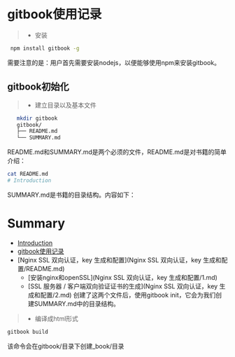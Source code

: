 # gitbook使用记录
> * 安装
```bash
 npm install gitbook -g
 ```
 需要注意的是：用户首先需要安装nodejs，以便能够使用npm来安装gitbook。

## gitbook初始化

> * 建立目录以及基本文件
```bash
   mkdir gitbook
   gitbook/
   ├── README.md
   └── SUMMARY.md
```
README.md和SUMMARY.md是两个必须的文件，README.md是对书籍的简单介绍：
```bash
cat README.md
# Introduction
```
SUMMARY.md是书籍的目录结构。内容如下：
# Summary
* [Introduction](README.md)
* [gitbook使用记录](gitbook使用记录/README.md)
* [Nginx SSL 双向认证，key 生成和配置](Nginx SSL 双向认证，key 生成和配置/README.md)
    * [安装nginx和openSSL](Nginx SSL 双向认证，key 生成和配置/1.md)
    * [SSL 服务器 / 客户端双向验证证书的生成](Nginx SSL 双向认证，key 生成和配置/2.md)
创建了这两个文件后，使用gitbook init，它会为我们创建SUMMARY.md中的目录结构。


> * 编译成html形式
```bash
gitbook build
```
该命令会在gitbook/目录下创建_book/目录
